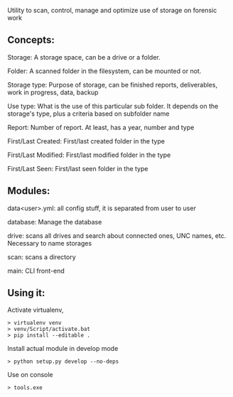 

Utility to scan, control, manage and optimize use of storage on forensic work

## Concepts:

Storage: A storage space, can be a drive or a folder.

Folder: A scanned folder in the filesystem, can be mounted or not.

Storage type: Purpose of storage, can be finished reports, deliverables, work in progress, data, backup

Use type: What is the use of this particular sub folder.
        It depends on the storage's type, plus a criteria based on subfolder name

Report: Number of report. At least, has a year, number and type

First/Last Created: First/last created folder in the type

First/Last Modified: First/last modified folder in the type

First/Last Seen: First/last seen folder in the type



## Modules:

data\<user>.yml: all config stuff, it is separated from user to user

database: Manage the database

drive: scans all drives and search about connected ones, UNC names, etc. Necessary to name storages

scan: scans a directory

main: CLI front-end

## Using it:

Activate virtualenv, 
````
> virtualenv venv
> venv/Script/activate.bat
> pip install --editable .
````

Install actual module in develop mode
````
> python setup.py develop --no-deps
````

Use on console
````
> tools.exe
````
